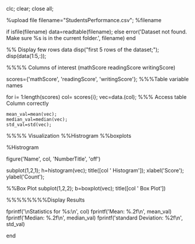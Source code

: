 clc;
clear;
close all;

%upload file
filename="StudentsPerformance.csv"; %filename

if isfile(filename)
    data=readtable(filename);
else
    error('Dataset not found. Make sure %s is in the current folder.', filename)
end

%% Display few rows data
disp("first 5 rows of the dataset;");
disp(data(1:5,:));

%%%% Columns of interest (mathScore    readingScore    writingScore)

scores={'mathScore',   'readingScore',    'writingScore'};           %%%Table variable names


for i= 1:length(scores)
    col= scores{i};
    vec=data.(col);        %%% Access table Column correctly

    mean_val=mean(vec);
    median_val=median(vec);
    std_val=std(vec);

%%%% Visualization  %%Histrogram   %%boxplots

%Histrogram
 
figure('Name', col, 'NumberTitle', 'off')

subplot(1,2,1);
h=histogram(vec);
title([col '  Histogram']);
xlabel('Score');
ylabel('Count');


%%Box Plot
subplot(1,2,2);
b=boxplot(vec);
title([col '   Box Plot'])


%%%%%%%%Display Results

fprintf('\nStatistics for %s:\n', col)
fprintf('Mean: %.2f\n', mean_val)
fprintf('Median: %.2f\n', median_val)
fprintf('standard Deviation: %2f\n', std_val)

end
